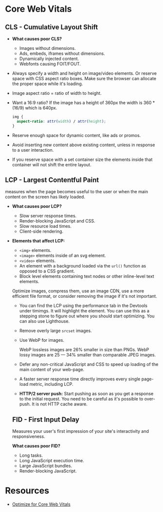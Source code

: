 # Core Web Vitals

## CLS - Cumulative Layout Shift

- **What causes poor CLS?**

  - Images without dimensions.
  - Ads, embeds, iframes without dimensions.
  - Dynamically injected content.
  - Webfonts causing FOIT/FOUT.

- Always specify a width and height on image/video elements. Or reserve space with CSS aspect ratio boxes. Make sure the browser can allocate the proper space while it's loading.
- Image aspect ratio = ratio of width to height.
- Want a 16:9 ratio? If the image has a height of 360px the width is 360 \* (16/9) which is 640px.

  ```css
  img {
    aspect-ratio: attr(width) / attr(height);
  }
  ```

- Reserve enough space for dynamic content, like ads or promos.
- Avoid inserting new content above existing content, unless in response to a user interaction.
- If you reserve space with a set container size the elements inside that container will not shift the entire layout.

## LCP - Largest Contentful Paint

measures when the page becomes useful to the user or when the main content on the screen has likely loaded.

- **What causes poor LCP?**

  - Slow server response times.
  - Render-blocking JavaScript and CSS.
  - Slow resource load times.
  - Client-side rendering.

- **Elements that affect LCP:**

  - `<img>` elements.
  - `<image>` elements inside of an svg element.
  - `<video>` elements.
  - An element with a background loaded via the `url()` function as opposed to a CSS gradient.
  - Block level elements containing text nodes or other inline-level text elements.

  Optimize images, compress them, use an image CDN, use a more efficient file format, or consider removing the image if it's not important.

  - You can find the LCP using the performance tab in the Devtools under timimgs. It will highlight the element. You can use this as a stepping stone to figure out where you should start optimizing. You can also use Lighthouse.
  - Remove overly large `srcset` images.
  - Use WebP for images.

    WebP lossless images are 26% smaller in size than PNGs. WebP lossy images are 25 — 34% smaller than comparable JPEG images.

  - Defer any non-critical JavaScript and CSS to speed up loading of the main content of your web-page.
  - A faster server response time directly improves every single page-load metric, including LCP.
  - **HTTP/2 server push:** Start pushing as soon as you get a response to the initial request. You need to be careful as it's possible to over-push. It is not HTTP cache aware.

  ## FID - First Input Delay

  Measures your user's first impression of your site's interactivity and responsiveness.

  **What causes poor FID?**

  - Long tasks.
  - Long JavaScript execution time.
  - Large JavaScript bundles.
  - Render-blocking JavaScript.

# Resources

- [Optimize for Core Web Vitals](https://youtu.be/AQqFZ5t8uNc)

